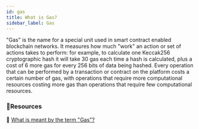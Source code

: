 ```yaml
---
id: gas
title: What is Gas?
sidebar_label: Gas
---
```


"Gas" is the name for a special unit used in smart contract enabled blockchain networks. It measures how much "work" an action or set of actions takes to perform: for example, to calculate one Keccak256 cryptographic hash it will take 30 gas each time a hash is calculated, plus a cost of 6 more gas for every 256 bits of data being hashed. Every operation that can be performed by a transaction or contract on the platform costs a certain number of gas, with operations that require more computational resources costing more gas than operations that require few computational resources.

### **:scroll:Resources**

:green_book: [What is meant by the term "Gas"?](https://ethereum.stackexchange.com/questions/3/what-is-meant-by-the-term-gas)